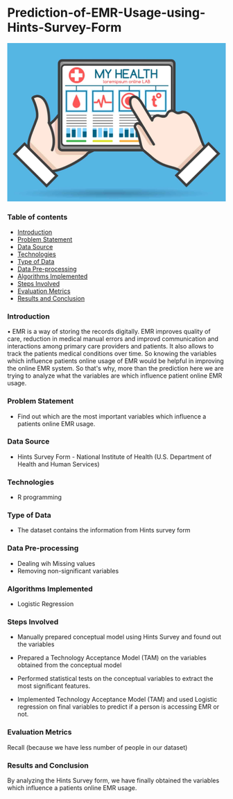 # Prediction-of-EMR-Usage-using-Hints-Survey-Form

![alt text](emri.PNG)

### Table of contents
* [Introduction](#introduction)
* [Problem Statement](#problem-statement)
* [Data Source](#data-source)
* [Technologies](#technologies)
* [Type of Data](#type-of-data)
* [Data Pre-processing](#data-pre-processing)
* [Algorithms Implemented](#algorithms-implemented)
* [Steps Involved](#steps-involved)
* [Evaluation Metrics](#evaluation-metrics)
* [Results and Conclusion](#results-and-conclusion)

### Introduction
•	EMR is a way of storing the records digitally. EMR improves quality of care, reduction in medical manual errors and improvd communication and interactions among primary care providers and patients. It also allows to track the patients medical conditions over time. So knowing the variables which influence patients online usage of EMR would be helpful in improving the online EMR system. So that's why, more than the prediction here we are trying to analyze what the variables are which influence patient online EMR usage. 

### Problem Statement
* Find out which are the most important variables which influence a patients online EMR usage.

### Data Source
* Hints Survey Form - National Institute of Health (U.S. Department of Health and Human Services)
### Technologies
* R programming

### Type of Data
* The dataset contains the information from Hints survey form

### Data Pre-processing
* Dealing wih Missing values
* Removing non-significant variables

### Algorithms Implemented
* Logistic Regression

### Steps Involved

* Manually prepared conceptual model using Hints Survey and found out the variables

* Prepared a Technology Acceptance Model (TAM) on the variables obtained from the conceptual model

* Performed statistical tests on the conceptual variables to extract the most significant features. 

* Implemented Technology Acceptance Model (TAM) and used Logistic regression on final variables to predict if a person is accessing EMR or not.
  
### Evaluation Metrics  
Recall (because we have less number of people in our dataset)

### Results and Conclusion
By analyzing the Hints Survey form, we have finally obtained the variables which influence a patients online EMR usage.
